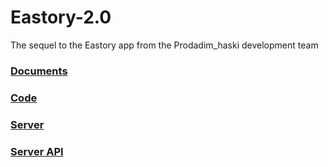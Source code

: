 # Eastory-2.0
The sequel to the Eastory app from the Prodadim_haski development team
### [Documents](/Docs)
### [Code](https://github.com/prodam-haski/Eastory-2.0/tree/Code2)
### [Server](https://github.com/Kyrsor/eastory)
### [Server API](https://docs.google.com/document/d/115uoITMA2LeG6Hk0_gF_ZqAI6yRIcfUlmCvh_ViNVoA/edit)
